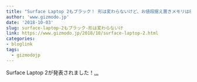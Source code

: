 ```yaml
---
title: "Surface Laptop 2もブラック！ 形は変わらないけど、お値段据え置きメモリは8GBに"
author: 'www.gizmodo.jp'
date: '2018-10-03'
slug: surface-laptop-2もブラック-形は変わらないけ
link: https://www.gizmodo.jp/2018/10/surface-laptop-2.html
categories:
- bloglink
tags:
  - gizmodojp
---
```


Surface Laptop 2が発表されました！[... <i class="fas fa-external-link-alt"></i>](https://www.gizmodo.jp/2018/10/surface-laptop-2.html)

